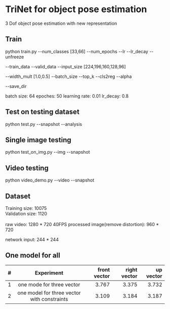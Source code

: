 # TriNet for object pose estimation
3 Dof object pose estimation with new representation

## Train

python train.py  --num_classes [33,66] --num_epochs --lr --lr_decay --unfreeze 

--train_data --valid_data --input_size [224,196,160,128,96] 

--width_mult [1.0,0.5] --batch_size --top_k --cls2reg --alpha

--save_dir

batch size: 64
epoches: 50
learning rate: 0.01
lr_decay: 0.8

## Test on testing dataset

python test.py --snapshot --analysis

## Single image testing

python test_on_img.py --img --snapshot

## Video testing

python video_demo.py --video --snapshot


## Dataset
Training size: 10075 <br>
Validation size: 1120 <br>
<br>
raw video: 1280 * 720    40FPS
processed image(remove distortion): 960 * 720

network input: 244 * 244

## One model for all
|#|Experiment|front vector|right vector|up vector|
| :--- | :----: | ----: |----: |----: |
|1|one mode for three vector|3.767|3.375|3.732|
|2|one model for three vector with constraints|3.109|3.184|3.187|




